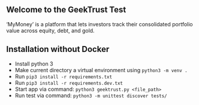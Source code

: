 ## Welcome to the GeekTrust Test
‘MyMoney’ is a platform that lets investors track their consolidated portfolio value across equity, debt, and gold.

## Installation without Docker
 - Install python 3
 - Make current directory a virtual environment using `python3 -m venv .`
 - Run `pip3 install -r requirements.txt`
 - Run `pip3 install -r requirements.dev.txt`
 - Start app via command: `python3 geektrust.py <file_path>`
 - Run test via command: `python3 -m unittest discover tests/`